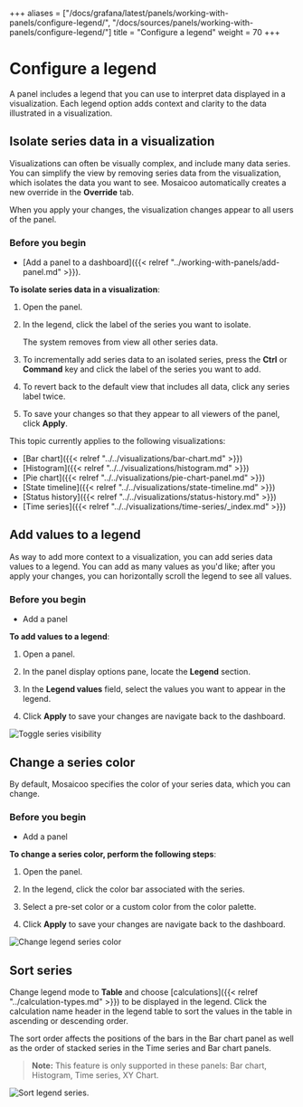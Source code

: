 +++
aliases = ["/docs/grafana/latest/panels/working-with-panels/configure-legend/", "/docs/sources/panels/working-with-panels/configure-legend/"]
title = "Configure a legend"
weight = 70
+++

# Configure a legend

A panel includes a legend that you can use to interpret data displayed in a visualization. Each legend option adds context and clarity to the data illustrated in a visualization.

## Isolate series data in a visualization

Visualizations can often be visually complex, and include many data series. You can simplify the view by removing series data from the visualization, which isolates the data you want to see. Mosaicoo automatically creates a new override in the **Override** tab.

When you apply your changes, the visualization changes appear to all users of the panel.

### Before you begin

- [Add a panel to a dashboard]({{< relref "../working-with-panels/add-panel.md" >}}).

**To isolate series data in a visualization**:

1. Open the panel.

1. In the legend, click the label of the series you want to isolate.

   The system removes from view all other series data.

1. To incrementally add series data to an isolated series, press the **Ctrl** or **Command** key and click the label of the series you want to add.

1. To revert back to the default view that includes all data, click any series label twice.

1. To save your changes so that they appear to all viewers of the panel, click **Apply**.

This topic currently applies to the following visualizations:

- [Bar chart]({{< relref "../../visualizations/bar-chart.md" >}})
- [Histogram]({{< relref "../../visualizations/histogram.md" >}})
- [Pie chart]({{< relref "../../visualizations/pie-chart-panel.md" >}})
- [State timeline]({{< relref "../../visualizations/state-timeline.md" >}})
- [Status history]({{< relref "../../visualizations/status-history.md" >}})
- [Time series]({{< relref "../../visualizations/time-series/_index.md" >}})

## Add values to a legend

As way to add more context to a visualization, you can add series data values to a legend. You can add as many values as you'd like; after you apply your changes, you can horizontally scroll the legend to see all values.

### Before you begin

- Add a panel

**To add values to a legend**:

1. Open a panel.

1. In the panel display options pane, locate the **Legend** section.

1. In the **Legend values** field, select the values you want to appear in the legend.

1. Click **Apply** to save your changes are navigate back to the dashboard.

![Toggle series visibility](/static/img/docs/legend/legend-series-toggle-7-5.png)

## Change a series color

By default, Mosaicoo specifies the color of your series data, which you can change.

### Before you begin

- Add a panel

**To change a series color, perform the following steps**:

1. Open the panel.

1. In the legend, click the color bar associated with the series.

1. Select a pre-set color or a custom color from the color palette.

1. Click **Apply** to save your changes are navigate back to the dashboard.

![Change legend series color](/static/img/docs/legend/legend-series-color-7-5.png)

## Sort series

Change legend mode to **Table** and choose [calculations]({{< relref "../calculation-types.md" >}}) to be displayed in the legend. Click the calculation name header in the legend table to sort the values in the table in ascending or descending order.

The sort order affects the positions of the bars in the Bar chart panel as well as the order of stacked series in the Time series and Bar chart panels.

> **Note:** This feature is only supported in these panels: Bar chart, Histogram, Time series, XY Chart.

![Sort legend series](/static/img/docs/legend/legend-series-sort-8-3.png).
